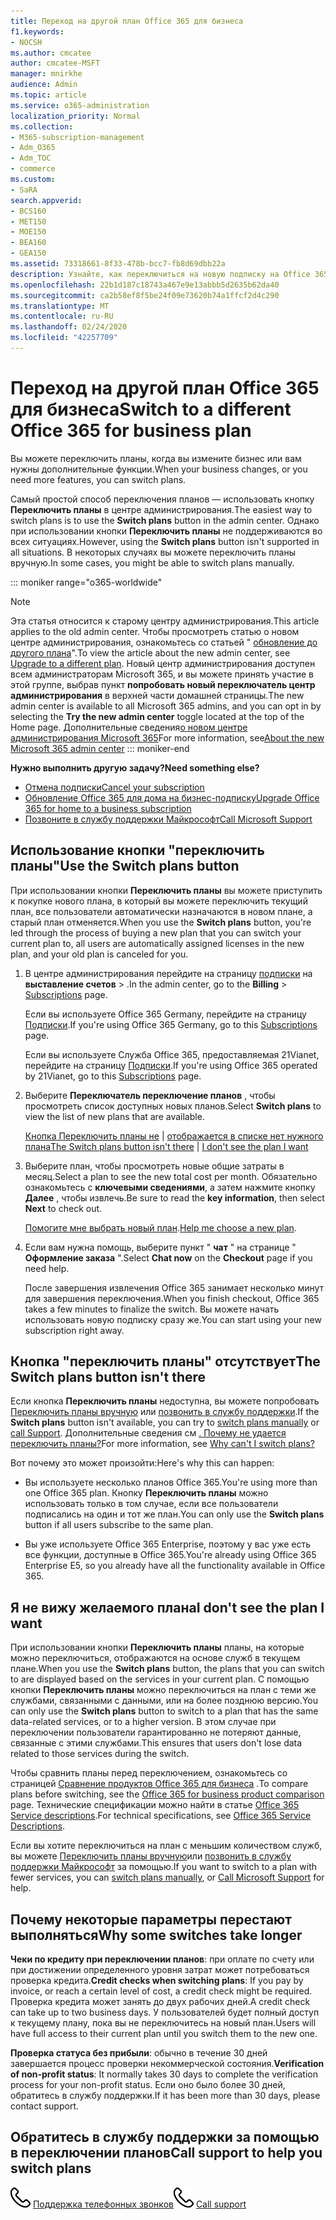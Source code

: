 ```yaml
---
title: Переход на другой план Office 365 для бизнеса
f1.keywords:
- NOCSH
ms.author: cmcatee
author: cmcatee-MSFT
manager: mnirkhe
audience: Admin
ms.topic: article
ms.service: o365-administration
localization_priority: Normal
ms.collection:
- M365-subscription-management
- Adm_O365
- Adm_TOC
- commerce
ms.custom:
- SaRA
search.appverid:
- BCS160
- MET150
- MOE150
- BEA160
- GEA150
ms.assetid: 73318661-8f33-478b-bcc7-fb8d69dbb22a
description: Узнайте, как переключиться на новую подписку на Office 365 для бизнеса.
ms.openlocfilehash: 22b1d187c18743a467e9e13abbb5d2635b62da40
ms.sourcegitcommit: ca2b58ef8f5be24f09e73620b74a1ffcf2d4c290
ms.translationtype: MT
ms.contentlocale: ru-RU
ms.lasthandoff: 02/24/2020
ms.locfileid: "42257709"
---
```

# <a name="switch-to-a-different-office-365-for-business-plan"></a><span data-ttu-id="b0857-103">Переход на другой план Office 365 для бизнеса</span><span class="sxs-lookup"><span data-stu-id="b0857-103">Switch to a different Office 365 for business plan</span></span>

<span data-ttu-id="b0857-104">Вы можете переключить планы, когда вы измените бизнес или вам нужны дополнительные функции.</span><span class="sxs-lookup"><span data-stu-id="b0857-104">When your business changes, or you need more features, you can switch plans.</span></span>  

<span data-ttu-id="b0857-105">Самый простой способ переключения планов — использовать кнопку **Переключить планы** в центре администрирования.</span><span class="sxs-lookup"><span data-stu-id="b0857-105">The easiest way to switch plans is to use the **Switch plans** button in the admin center.</span></span> <span data-ttu-id="b0857-106">Однако при использовании кнопки **Переключить планы** не поддерживаются во всех ситуациях.</span><span class="sxs-lookup"><span data-stu-id="b0857-106">However, using the **Switch plans** button isn't supported in all situations.</span></span> <span data-ttu-id="b0857-107">В некоторых случаях вы можете переключить планы вручную.</span><span class="sxs-lookup"><span data-stu-id="b0857-107">In some cases, you might be able to switch plans manually.</span></span>

::: moniker range="o365-worldwide"
> [!NOTE]
> <span data-ttu-id="b0857-108">Эта статья относится к старому центру администрирования.</span><span class="sxs-lookup"><span data-stu-id="b0857-108">This article applies to the old admin center.</span></span> <span data-ttu-id="b0857-109">Чтобы просмотреть статью о новом центре администрирования, ознакомьтесь со статьей " [обновление до другого плана](upgrade-to-different-plan.md)".</span><span class="sxs-lookup"><span data-stu-id="b0857-109">To view the article about the new admin center, see [Upgrade to a different plan](upgrade-to-different-plan.md).</span></span> <span data-ttu-id="b0857-110">Новый центр администрирования доступен всем администраторам Microsoft 365, и вы можете принять участие в этой группе, выбрав пункт **попробовать новый переключатель центр администрирования** в верхней части домашней страницы.</span><span class="sxs-lookup"><span data-stu-id="b0857-110">The new admin center is available to all Microsoft 365 admins, and you can opt in by selecting the **Try the new admin center** toggle located at the top of the Home page.</span></span> <span data-ttu-id="b0857-111">Дополнительные сведения[о новом центре администрирования Microsoft 365](../../admin/microsoft-365-admin-center-preview.md)</span><span class="sxs-lookup"><span data-stu-id="b0857-111">For more information, see[About the new Microsoft 365 admin center](../../admin/microsoft-365-admin-center-preview.md)</span></span> 
::: moniker-end

<span data-ttu-id="b0857-112">**Нужно выполнить другую задачу?**</span><span class="sxs-lookup"><span data-stu-id="b0857-112">**Need something else?**</span></span>
- [<span data-ttu-id="b0857-113">Отмена подписки</span><span class="sxs-lookup"><span data-stu-id="b0857-113">Cancel your subscription</span></span>](cancel-your-subscription.md)
- [<span data-ttu-id="b0857-114">Обновление Office 365 для дома на бизнес-подписку</span><span class="sxs-lookup"><span data-stu-id="b0857-114">Upgrade Office 365 for home to a business subscription</span></span>](https://support.office.com/article/9322ffb8-a35d-4407-8ebe-ed6ea0859b9f.aspx)
- [<span data-ttu-id="b0857-115">Позвоните в службу поддержки Майкрософт</span><span class="sxs-lookup"><span data-stu-id="b0857-115">Call Microsoft Support</span></span>](../../admin/contact-support-for-business-products.md)

## <a name="use-the-switch-plans-button"></a><span data-ttu-id="b0857-116">Использование кнопки "переключить планы"</span><span class="sxs-lookup"><span data-stu-id="b0857-116">Use the Switch plans button</span></span>

<span data-ttu-id="b0857-117">При использовании кнопки **Переключить планы** вы можете приступить к покупке нового плана, в который вы можете переключить текущий план, все пользователи автоматически назначаются в новом плане, а старый план отменяется.</span><span class="sxs-lookup"><span data-stu-id="b0857-117">When you use the **Switch plans** button, you're led through the process of buying a new plan that you can switch your current plan to, all users are automatically assigned licenses in the new plan, and your old plan is canceled for you.</span></span> 
  
1. <span data-ttu-id="b0857-118">В центре администрирования перейдите на страницу <a href="https://go.microsoft.com/fwlink/p/?linkid=842054" target="_blank">подписки</a> на **выставление счетов** \> .</span><span class="sxs-lookup"><span data-stu-id="b0857-118">In the admin center, go to the **Billing** \> <a href="https://go.microsoft.com/fwlink/p/?linkid=842054" target="_blank">Subscriptions</a> page.</span></span>

    <span data-ttu-id="b0857-119">Если вы используете Office 365 Germany, перейдите на страницу <a href="https://go.microsoft.com/fwlink/p/?linkid=847745" target="_blank">Подписки</a>.</span><span class="sxs-lookup"><span data-stu-id="b0857-119">If you're using Office 365 Germany, go to this <a href="https://go.microsoft.com/fwlink/p/?linkid=847745" target="_blank">Subscriptions</a> page.</span></span>

    <span data-ttu-id="b0857-120">Если вы используете Служба Office 365, предоставляемая 21Vianet, перейдите на страницу <a href="https://go.microsoft.com/fwlink/p/?linkid=850626" target="_blank">Подписки</a>.</span><span class="sxs-lookup"><span data-stu-id="b0857-120">If you're using Office 365 operated by 21Vianet, go to this <a href="https://go.microsoft.com/fwlink/p/?linkid=850626" target="_blank">Subscriptions</a> page.</span></span>

2. <span data-ttu-id="b0857-121">Выберите **Переключатель переключение планов** , чтобы просмотреть список доступных новых планов.</span><span class="sxs-lookup"><span data-stu-id="b0857-121">Select **Switch plans** to view the list of new plans that are available.</span></span>

    <span data-ttu-id="b0857-122">[Кнопка Переключить планы не](#the-switch-plans-button-isnt-there) | [отображается в списке нет нужного плана](#i-dont-see-the-plan-i-want)</span><span class="sxs-lookup"><span data-stu-id="b0857-122">[The Switch plans button isn't there](#the-switch-plans-button-isnt-there) | [I don't see the plan I want](#i-dont-see-the-plan-i-want)</span></span>

3. <span data-ttu-id="b0857-123">Выберите план, чтобы просмотреть новые общие затраты в месяц.</span><span class="sxs-lookup"><span data-stu-id="b0857-123">Select a plan to see the new total cost per month.</span></span> <span data-ttu-id="b0857-124">Обязательно ознакомьтесь с **ключевыми сведениями**, а затем нажмите кнопку **Далее** , чтобы извлечь.</span><span class="sxs-lookup"><span data-stu-id="b0857-124">Be sure to read the **key information**, then select **Next** to check out.</span></span>

    <span data-ttu-id="b0857-125">[Помогите мне выбрать новый план](https://go.microsoft.com/fwlink/p/?linkid=842056).</span><span class="sxs-lookup"><span data-stu-id="b0857-125">[Help me choose a new plan](https://go.microsoft.com/fwlink/p/?linkid=842056).</span></span>

4. <span data-ttu-id="b0857-126">Если вам нужна помощь, выберите пункт " **чат** " на странице " **Оформление заказа** ".</span><span class="sxs-lookup"><span data-stu-id="b0857-126">Select **Chat now** on the **Checkout** page if you need help.</span></span>

    <span data-ttu-id="b0857-127">После завершения извлечения Office 365 занимает несколько минут для завершения переключения.</span><span class="sxs-lookup"><span data-stu-id="b0857-127">When you finish checkout, Office 365 takes a few minutes to finalize the switch.</span></span> <span data-ttu-id="b0857-128">Вы можете начать использовать новую подписку сразу же.</span><span class="sxs-lookup"><span data-stu-id="b0857-128">You can start using your new subscription right away.</span></span>

## <a name="the-switch-plans-button-isnt-there"></a><span data-ttu-id="b0857-129">Кнопка "переключить планы" отсутствует</span><span class="sxs-lookup"><span data-stu-id="b0857-129">The Switch plans button isn't there</span></span>

<span data-ttu-id="b0857-130">Если кнопка **Переключить планы** недоступна, вы можете попробовать [Переключить планы вручную](switch-plans-manually.md) или [позвонить в службу поддержки](../../admin/contact-support-for-business-products.md).</span><span class="sxs-lookup"><span data-stu-id="b0857-130">If the **Switch plans** button isn't available, you can try to [switch plans manually](switch-plans-manually.md) or [call Support](../../admin/contact-support-for-business-products.md).</span></span> <span data-ttu-id="b0857-131">Дополнительные сведения см [. Почему не удается переключить планы?](why-can-t-i-switch-plans.md)</span><span class="sxs-lookup"><span data-stu-id="b0857-131">For more information, see [Why can't I switch plans?](why-can-t-i-switch-plans.md)</span></span>
  
<span data-ttu-id="b0857-132">Вот почему это может произойти:</span><span class="sxs-lookup"><span data-stu-id="b0857-132">Here's why this can happen:</span></span>
  
- <span data-ttu-id="b0857-133">Вы используете несколько планов Office 365.</span><span class="sxs-lookup"><span data-stu-id="b0857-133">You're using more than one Office 365 plan.</span></span> <span data-ttu-id="b0857-134">Кнопку **Переключить планы** можно использовать только в том случае, если все пользователи подписались на один и тот же план.</span><span class="sxs-lookup"><span data-stu-id="b0857-134">You can only use the **Switch plans** button if all users subscribe to the same plan.</span></span>

- <span data-ttu-id="b0857-135">Вы уже используете Office 365 Enterprise, поэтому у вас уже есть все функции, доступные в Office 365.</span><span class="sxs-lookup"><span data-stu-id="b0857-135">You're already using Office 365 Enterprise E5, so you already have all the functionality available in Office 365.</span></span>

## <a name="i-dont-see-the-plan-i-want"></a><span data-ttu-id="b0857-136">Я не вижу желаемого плана</span><span class="sxs-lookup"><span data-stu-id="b0857-136">I don't see the plan I want</span></span>

<span data-ttu-id="b0857-137">При использовании кнопки **Переключить планы** планы, на которые можно переключиться, отображаются на основе служб в текущем плане.</span><span class="sxs-lookup"><span data-stu-id="b0857-137">When you use the **Switch plans** button, the plans that you can switch to are displayed based on the services in your current plan.</span></span> <span data-ttu-id="b0857-138">С помощью кнопки **Переключить планы** можно переключиться на план с теми же службами, связанными с данными, или на более позднюю версию.</span><span class="sxs-lookup"><span data-stu-id="b0857-138">You can only use the **Switch plans** button to switch to a plan that has the same data-related services, or to a higher version.</span></span> <span data-ttu-id="b0857-139">В этом случае при переключении пользователи гарантированно не потеряют данные, связанные с этими службами.</span><span class="sxs-lookup"><span data-stu-id="b0857-139">This ensures that users don't lose data related to those services during the switch.</span></span>
  
<span data-ttu-id="b0857-140">Чтобы сравнить планы перед переключением, ознакомьтесь со страницей [Сравнение продуктов Office 365 для бизнеса](https://go.microsoft.com/fwlink/p/?linkid=842056) .</span><span class="sxs-lookup"><span data-stu-id="b0857-140">To compare plans before switching, see the [Office 365 for business product comparison](https://go.microsoft.com/fwlink/p/?linkid=842056) page.</span></span> <span data-ttu-id="b0857-141">Технические спецификации можно найти в статье [Office 365 Service descriptions](https://go.microsoft.com/fwlink/p/?linkid=842275).</span><span class="sxs-lookup"><span data-stu-id="b0857-141">For technical specifications, see [Office 365 Service Descriptions](https://go.microsoft.com/fwlink/p/?linkid=842275).</span></span>
  
<span data-ttu-id="b0857-142">Если вы хотите переключиться на план с меньшим количеством служб, вы можете [Переключить планы вручную](switch-plans-manually.md)или [позвонить в службу поддержки Майкрософт](../../admin/contact-support-for-business-products.md) за помощью.</span><span class="sxs-lookup"><span data-stu-id="b0857-142">If you want to switch to a plan with fewer services, you can [switch plans manually](switch-plans-manually.md), or [Call Microsoft Support](../../admin/contact-support-for-business-products.md) for help.</span></span>
  
## <a name="why-some-switches-take-longer"></a><span data-ttu-id="b0857-143">Почему некоторые параметры перестают выполняться</span><span class="sxs-lookup"><span data-stu-id="b0857-143">Why some switches take longer</span></span>

 <span data-ttu-id="b0857-144">**Чеки по кредиту при переключении планов**: при оплате по счету или при достижении определенного уровня затрат может потребоваться проверка кредита.</span><span class="sxs-lookup"><span data-stu-id="b0857-144">**Credit checks when switching plans**: If you pay by invoice, or reach a certain level of cost, a credit check might be required.</span></span> <span data-ttu-id="b0857-145">Проверка кредита может занять до двух рабочих дней.</span><span class="sxs-lookup"><span data-stu-id="b0857-145">A credit check can take up to two business days.</span></span> <span data-ttu-id="b0857-146">У пользователей будет полный доступ к текущему плану, пока вы не переключитесь на новый план.</span><span class="sxs-lookup"><span data-stu-id="b0857-146">Users will have full access to their current plan until you switch them to the new one.</span></span>
  
 <span data-ttu-id="b0857-147">**Проверка статуса без прибыли**: обычно в течение 30 дней завершается процесс проверки некоммерческой состояния.</span><span class="sxs-lookup"><span data-stu-id="b0857-147">**Verification of non-profit status**: It normally takes 30 days to complete the verification process for your non-profit status.</span></span> <span data-ttu-id="b0857-148">Если оно было более 30 дней, обратитесь в службу поддержки.</span><span class="sxs-lookup"><span data-stu-id="b0857-148">If it has been more than 30 days, please contact support.</span></span>
  
## <a name="call-support-to-help-you-switch-plans"></a><span data-ttu-id="b0857-149">Обратитесь в службу поддержки за помощью в переключении планов</span><span class="sxs-lookup"><span data-stu-id="b0857-149">Call support to help you switch plans</span></span>

<span data-ttu-id="b0857-150">![](../../admin/media/88eae4a1-b8d9-4a12-bc4a-44af244f084b.png) [Поддержка телефонных звонков](../../admin/contact-support-for-business-products.md)</span><span class="sxs-lookup"><span data-stu-id="b0857-150">![Phone](../../admin/media/88eae4a1-b8d9-4a12-bc4a-44af244f084b.png) [Call support](../../admin/contact-support-for-business-products.md)</span></span>